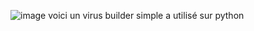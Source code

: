 ![image](https://github.com/user-attachments/assets/db4d3894-bf96-45ec-8275-27e21d6f9967)
voici un virus builder simple a utilisé sur python
